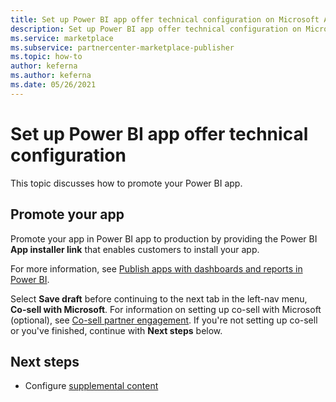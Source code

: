 ```yaml
---
title: Set up Power BI app offer technical configuration on Microsoft AppSource (Azure Marketplace)
description: Set up Power BI app offer technical configuration on Microsoft AppSource (Azure Marketplace).
ms.service: marketplace 
ms.subservice: partnercenter-marketplace-publisher
ms.topic: how-to
author: keferna
ms.author: keferna
ms.date: 05/26/2021
---
```


# Set up Power BI app offer technical configuration

This topic discusses how to promote your Power BI app.

## Promote your app

Promote your app in Power BI app to production by providing the Power BI **App installer link** that enables customers to install your app.

For more information, see [Publish apps with dashboards and reports in Power BI](/power-bi/service-create-distribute-apps).

Select **Save draft** before continuing to the next tab in the left-nav menu, **Co-sell with Microsoft**. For information on setting up co-sell with Microsoft (optional), see [Co-sell partner engagement](./co-sell-overview.md). If you're not setting up co-sell or you've finished, continue with **Next steps** below.

## Next steps

- Configure [supplemental content](power-bi-app-supplemental-content.md)